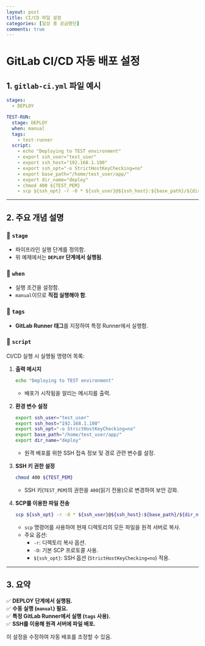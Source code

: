 ```yaml
---
layout: post
title: CI/CD 파일 설정
categories: [일상 중 궁금했던]
comments: true
---
```



# GitLab CI/CD 자동 배포 설정

## 1. `gitlab-ci.yml` 파일 예시
```yaml
stages:
  - DEPLOY

TEST-RUN:
  stage: DEPLOY
  when: manual
  tags:
    - test-runner
  script:
    - echo "Deploying to TEST environment"
    - export ssh_user="test_user"
    - export ssh_host="192.168.1.100"
    - export ssh_opt="-o StrictHostKeyChecking=no"
    - export base_path="/home/test_user/app/"
    - export dir_name="deploy"
    - chmod 400 ${TEST_PEM}
    - scp ${ssh_opt} -r -O * ${ssh_user}@${ssh_host}:${base_path}/${dir_name}/
```

---

## 2. 주요 개념 설명

### 🔹 `stage`
- 파이프라인 실행 단계를 정의함.
- 위 예제에서는 **`DEPLOY` 단계에서 실행됨**.

### 🔹 `when`
- 실행 조건을 설정함.
- `manual`이므로 **직접 실행해야 함**.

### 🔹 `tags`
- **GitLab Runner 태그**를 지정하여 특정 Runner에서 실행함.

### 🔹 `script`
CI/CD 실행 시 실행될 명령어 목록:

1. **출력 메시지**
   ```sh
   echo "Deploying to TEST environment"
   ```
   - 배포가 시작됨을 알리는 메시지를 출력.

2. **환경 변수 설정**
   ```sh
   export ssh_user="test_user"
   export ssh_host="192.168.1.100"
   export ssh_opt="-o StrictHostKeyChecking=no"
   export base_path="/home/test_user/app/"
   export dir_name="deploy"
   ```
   - 원격 배포를 위한 SSH 접속 정보 및 경로 관련 변수를 설정.

3. **SSH 키 권한 설정**
   ```sh
   chmod 400 ${TEST_PEM}
   ```
   - SSH 키(`TEST_PEM`)의 권한을 `400`(읽기 전용)으로 변경하여 보안 강화.

4. **SCP를 이용한 파일 전송**
   ```sh
   scp ${ssh_opt} -r -O * ${ssh_user}@${ssh_host}:${base_path}/${dir_name}/
   ```
   - `scp` 명령어를 사용하여 현재 디렉토리의 모든 파일을 원격 서버로 복사.
   - 주요 옵션:
     - `-r`: 디렉토리 복사 옵션.
     - `-O`: 기본 SCP 프로토콜 사용.
     - `${ssh_opt}`: SSH 옵션 (`StrictHostKeyChecking=no`) 적용.

---

## 3. 요약
✅ **DEPLOY 단계에서 실행됨.**  
✅ **수동 실행 (`manual`) 필요.**  
✅ **특정 GitLab Runner에서 실행 (`tags` 사용).**  
✅ **SSH를 이용해 원격 서버에 파일 배포.**  

이 설정을 수정하여 자동 배포를 조정할 수 있음.

